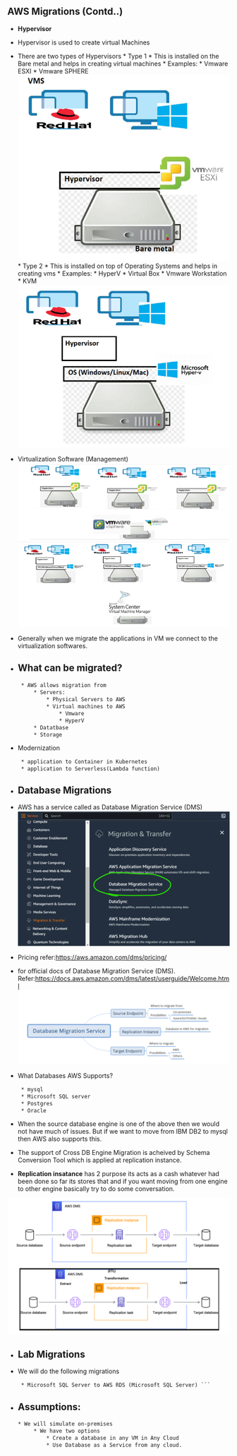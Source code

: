 ## AWS Migrations (Contd..)

* __Hypervisor__

* Hypervisor is used to create virtual Machines
* There are two types of Hypervisors
      * Type 1
           * This is installed on the Bare metal and helps in creating virtual machines
           * Examples:
                 * Vmware ESXI
                 * Vmware SPHERE 
                  ![preview](images/9.png)
      * Type 2
           * This is installed on top of Operating Systems and helps in creating vms
           * Examples:
                 * HyperV
                 * Virtual Box
                 * Vmware Workstation
                 * KVM
                  ![preview](images/10.png)
* Virtualization Software (Management)
![preview](images/11.png)
![preview](images/12.png)
* Generally when we migrate the applications in VM we connect to the virtualization softwares.
* ## What can be migrated?
       * AWS allows migration from
           * Servers:
               * Physical Servers to AWS
               * Virtual machines to AWS
                   * Vmware
                   * HyperV
           * Datatbase
           * Storage 
* Modernization
     ```
      * application to Container in Kubernetes
      * application to Serverless(Lambda function)
     ```

* ## Database Migrations
* AWS has a service called as Database Migration Service (DMS)
![preview](images/13.png)
* Pricing refer:https://aws.amazon.com/dms/pricing/
* for official docs of Database Migration Service (DMS). Refer:https://docs.aws.amazon.com/dms/latest/userguide/Welcome.html
![preview](images/14.png)  

* What Databases AWS Supports?
      
     ```
      * mysql
      * Microsoft SQL server 
      * Postgres
      * Oracle
     ``` 
* When the source database engine is one of the above then we would not have much of issues. But if we want to move from IBM DB2 to mysql then AWS also supports this.
  
* The support of Cross DB Engine Migration is acheived by Schema Conversion Tool which is applied at replication instance.
  
* __Replication insatance__ has 2 purpose its acts as a cash whatever had been done so far its stores that and if you want moving from one engine to other engine basically try to do some conversation. 
  
![preview](images/15.png)
* ## Lab Migrations
* We will do the following migrations
     ``` * mysql to mysql (AWS RDS)
      * Microsoft SQL Server to AWS RDS (Microsoft SQL Server) ```
* ## Assumptions:
      * We will simulate on-premises
           * We have two options
               * Create a database in any VM in Any Cloud
               * Use Database as a Service from any cloud.
   
##
